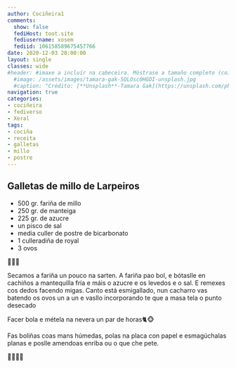 ```yaml
---
author: Cociñeira1
comments:
  show: false
  fediHost: toot.site
  fediusername: xosem
  fediid: 106158589675457766
date: 2020-12-03 20:00:00
layout: single
classes: wide
#header: #imaxe a incluír na cabeceira. Móstrase a tamaño completo (coidado coa altura). DESACTIVADA POR DEFECTO.
  #image: /assets/images/tamara-gak-SQLOsc0HGDI-unsplash.jpg
  #caption: "Crédito: [**Unsplash**-Tamara Gak](https://unsplash.com/photos/SQLOsc0HGDI)"
navigation: true
categories:
- cociñeira
- fediverso
- Xeral
tags:
- cociña
- receita
- galletas
- millo
- postre
---
```


## Galletas de millo de Larpeiros

* 500 gr. fariña de millo
* 250 gr. de manteiga
* 225 gr. de azucre
* un pisco de sal
* media culler de postre de  bicarbonato
* 1 culleradiña de royal
* 3 ovos

🐰🐹🐽

Secamos a fariña un pouco na sarten.  A fariña pao bol, e bótaslle en cachiños a mantequilla fría e máis o azucre e os levedos e o sal. E remexes cos dedos facendo migas.
Canto está esmigallado, nun cacharro vas  batendo os ovos un a un e vasllo incorporando te que a masa tela o punto desecado

Facer bola e métela na nevera un par de horas🐈🐵

Fas boliñas coas mans húmedas, polas na placa con papel e esmagúchalas planas e poslle amendoas enriba ou o que che pete.


👩‍🍳🍪🍡
